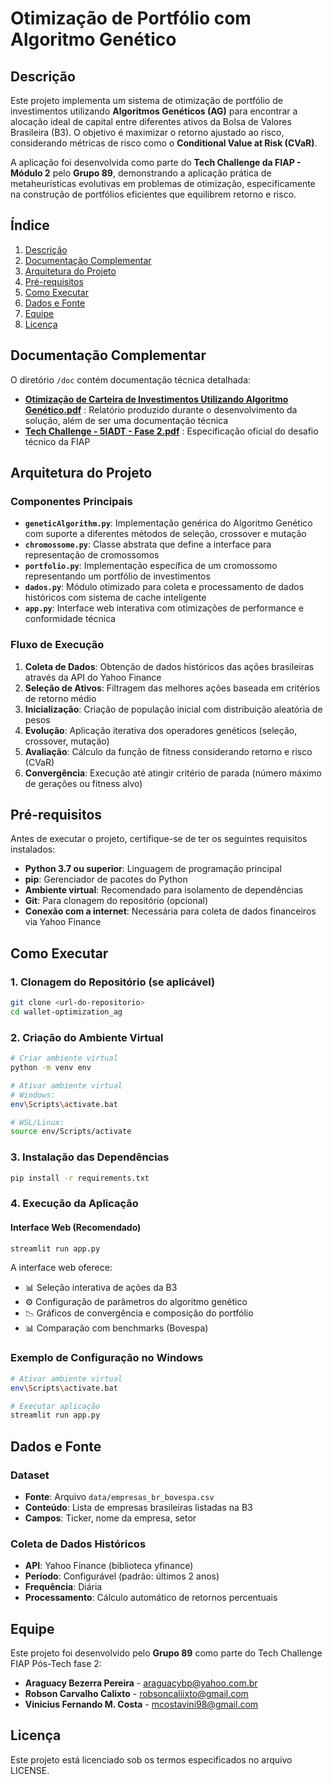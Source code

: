 # Otimização de Portfólio com Algoritmo Genético

## Descrição

Este projeto implementa um sistema de otimização de portfólio de investimentos utilizando **Algoritmos Genéticos (AG)** para encontrar a alocação ideal de capital entre diferentes ativos da Bolsa de Valores Brasileira (B3). O objetivo é maximizar o retorno ajustado ao risco, considerando métricas de risco como o **Conditional Value at Risk (CVaR)**.

A aplicação foi desenvolvida como parte do **Tech Challenge da FIAP - Módulo 2** pelo **Grupo 89**, demonstrando a aplicação prática de metaheurísticas evolutivas em problemas de otimização, especificamente na construção de portfólios eficientes que equilibrem retorno e risco.

## Índice

1. [Descrição](#descrição)
2. [Documentação Complementar](#documentação-complementar)
3. [Arquitetura do Projeto](#arquitetura-do-projeto)
4. [Pré-requisitos](#pré-requisitos)
5. [Como Executar](#como-executar)
6. [Dados e Fonte](#dados-e-fonte)
7. [Equipe](#equipe)
8. [Licença](#licença)

## Documentação Complementar

O diretório `/doc` contém documentação técnica detalhada:

- [**Otimização de Carteira de Investimentos Utilizando Algoritmo Genético.pdf**](./doc/Otimização%20de%20Carteira%20de%20Investimentos%20Utilizando%20Algoritmo%20Genético.pdf) : Relatório produzido durante o desenvolvimento da solução, além de ser uma documentação técnica
- [**Tech Challenge - 5IADT - Fase 2.pdf**](./doc/Tech%20Challenge%20-%205IADT%20-%20Fase%202.pdf) : Especificação oficial do desafio técnico da FIAP

## Arquitetura do Projeto

### Componentes Principais

- **`geneticAlgorithm.py`**: Implementação genérica do Algoritmo Genético com suporte a diferentes métodos de seleção, crossover e mutação
- **`chromossome.py`**: Classe abstrata que define a interface para representação de cromossomos
- **`portfolio.py`**: Implementação específica de um cromossomo representando um portfólio de investimentos
- **`dados.py`**: Módulo otimizado para coleta e processamento de dados históricos com sistema de cache inteligente
- **`app.py`**: Interface web interativa com otimizações de performance e conformidade técnica

### Fluxo de Execução

1. **Coleta de Dados**: Obtenção de dados históricos das ações brasileiras através da API do Yahoo Finance
2. **Seleção de Ativos**: Filtragem das melhores ações baseada em critérios de retorno médio
3. **Inicialização**: Criação de população inicial com distribuição aleatória de pesos
4. **Evolução**: Aplicação iterativa dos operadores genéticos (seleção, crossover, mutação)
5. **Avaliação**: Cálculo da função de fitness considerando retorno e risco (CVaR)
6. **Convergência**: Execução até atingir critério de parada (número máximo de gerações ou fitness alvo)

## Pré-requisitos

Antes de executar o projeto, certifique-se de ter os seguintes requisitos instalados:

- **Python 3.7 ou superior**: Linguagem de programação principal
- **pip**: Gerenciador de pacotes do Python
- **Ambiente virtual**: Recomendado para isolamento de dependências
- **Git**: Para clonagem do repositório (opcional)
- **Conexão com a internet**: Necessária para coleta de dados financeiros via Yahoo Finance

## Como Executar

### 1. Clonagem do Repositório (se aplicável)

```bash
git clone <url-do-repositorio>
cd wallet-optimization_ag
```

### 2. Criação do Ambiente Virtual

```bash
# Criar ambiente virtual
python -m venv env

# Ativar ambiente virtual
# Windows:
env\Scripts\activate.bat

# WSL/Linux:
source env/Scripts/activate
```

### 3. Instalação das Dependências

```bash
pip install -r requirements.txt
```

### 4. Execução da Aplicação

#### Interface Web (Recomendado)

```bash
streamlit run app.py
```

A interface web oferece:
- 📊 Seleção interativa de ações da B3
- ⚙️ Configuração de parâmetros do algoritmo genético
- 📉 Gráficos de convergência e composição do portfólio
- 📊 Comparação com benchmarks (Bovespa)

### Exemplo de Configuração no Windows

```bash
# Ativar ambiente virtual
env\Scripts\activate.bat

# Executar aplicação
streamlit run app.py
```

## Dados e Fonte

### Dataset
- **Fonte**: Arquivo `data/empresas_br_bovespa.csv`
- **Conteúdo**: Lista de empresas brasileiras listadas na B3
- **Campos**: Ticker, nome da empresa, setor

### Coleta de Dados Históricos
- **API**: Yahoo Finance (biblioteca yfinance)
- **Período**: Configurável (padrão: últimos 2 anos)
- **Frequência**: Diária
- **Processamento**: Cálculo automático de retornos percentuais

## Equipe

Este projeto foi desenvolvido pelo **Grupo 89** como parte do Tech Challenge FIAP Pós-Tech fase 2:

- **Araguacy Bezerra Pereira**   - araguacybp@yahoo.com.br
- **Robson Carvalho Calixto**    - robsoncaliixto@gmail.com
- **Vinicius Fernando M. Costa** - mcostavini98@gmail.com   

## Licença

Este projeto está licenciado sob os termos especificados no arquivo LICENSE.
